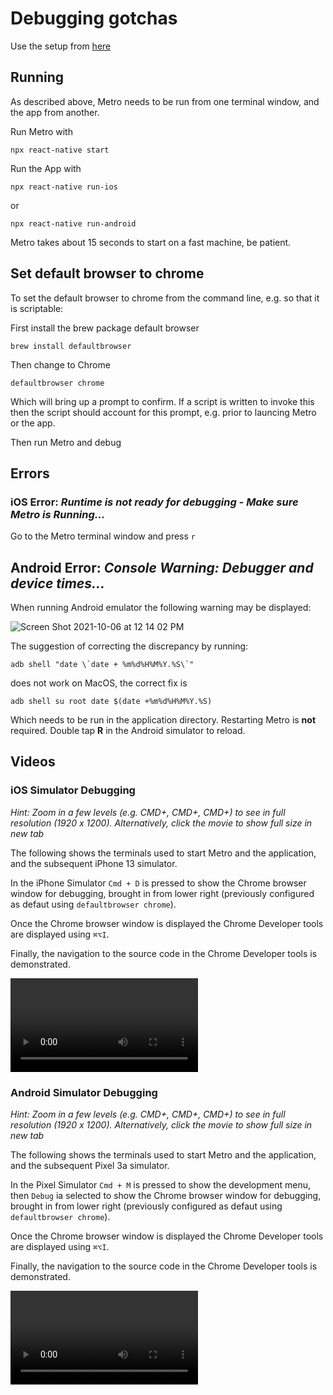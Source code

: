 # Debugging gotchas

Use the setup from [here](https://reactnative.dev/docs/environment-setup)

## Running
As described above, Metro needs to be run from one terminal window, and the app from another.

Run Metro with

```npx react-native start```

Run the App with

```npx react-native run-ios```

or

```npx react-native run-android```

Metro takes about 15 seconds to start on a fast machine, be patient.


## Set default browser to chrome

To set the default browser to chrome from the command line, e.g. so that it is scriptable:

First install the brew package default browser


```brew install defaultbrowser```

Then change to Chrome

```defaultbrowser chrome```

Which will bring up a prompt to confirm.  If a script is written to invoke this then the script should account for this prompt, e.g. prior to launcing Metro or the app.

Then run Metro and debug

## Errors

### iOS Error: *Runtime is not ready for debugging - Make sure Metro is Running...*

Go to the Metro terminal window and press `r`

## Android Error: *Console Warning: Debugger and device times...*

When running Android emulator the following warning may be displayed:

![Screen Shot 2021-10-06 at 12 14 02 PM](https://user-images.githubusercontent.com/91456/136260170-f22115ac-d498-4487-b576-8b39ee90c4ab.png)

The suggestion of correcting the discrepancy by running:

```adb shell "date \`date + %m%d%H%M%Y.%S\`"```

does not work on MacOS, the correct fix is

`adb shell su root date $(date +%m%d%H%M%Y.%S)`

Which needs to be run in the application directory.  Restarting Metro is **not** required.  Double tap **R** in the Android simulator to reload.

## Videos

### iOS Simulator Debugging

*Hint: Zoom in a few levels (e.g. CMD+, CMD+, CMD+) to see in full resolution (1920 x 1200).  Alternatively, click the movie to show full size in new tab*

The following shows the terminals used to start Metro and the application, and the subsequent iPhone 13 simulator.

In the iPhone Simulator `Cmd + D` is pressed to show the Chrome browser window for debugging, brought in from lower right (previously configured as defaut using `defaultbrowser chrome`).  

Once the Chrome browser window is displayed the Chrome Developer tools are displayed using `⌘⌥I`.  

Finally, the navigation to the source code in the Chrome Developer tools is demonstrated.

![](https://user-images.githubusercontent.com/91456/136074173-6b332980-0206-43c4-a489-780731cb49f5.mov?s=200)



### Android Simulator Debugging

*Hint: Zoom in a few levels (e.g. CMD+, CMD+, CMD+) to see in full resolution (1920 x 1200).  Alternatively, click the movie to show full size in new tab*

The following shows the terminals used to start Metro and the application, and the subsequent Pixel 3a simulator.

In the Pixel Simulator `Cmd + M` is pressed to show the development menu, then `Debug` ia selected to show the Chrome browser window for debugging, brought in from lower right (previously configured as defaut using `defaultbrowser chrome`).  

Once the Chrome browser window is displayed the Chrome Developer tools are displayed using `⌘⌥I`.  

Finally, the navigation to the source code in the Chrome Developer tools is demonstrated.

![](https://user-images.githubusercontent.com/91456/136262440-cfb204cd-30a0-46f2-af07-c2aa1e5c6b8a.mov?s=200)

